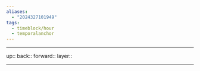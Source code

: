 ```yaml
---
aliases:
  - "2024327101949"
tags:
  - timeblock/hour
  - temporalanchor
---
```




***

up:: 
back:: 
forward:: 
layer:: 

***
